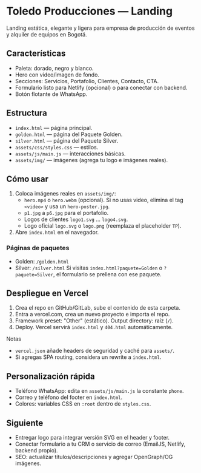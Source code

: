 # Toledo Producciones — Landing

Landing estática, elegante y ligera para empresa de producción de eventos y alquiler de equipos en Bogotá.

## Características
- Paleta: dorado, negro y blanco.
- Hero con video/imagen de fondo.
- Secciones: Servicios, Portafolio, Clientes, Contacto, CTA.
- Formulario listo para Netlify (opcional) o para conectar con backend.
- Botón flotante de WhatsApp.

## Estructura
- `index.html` — página principal.
- `golden.html` — página del Paquete Golden.
- `silver.html` — página del Paquete Silver.
- `assets/css/styles.css` — estilos.
- `assets/js/main.js` — interacciones básicas.
- `assets/img/` — imágenes (agrega tu logo e imágenes reales).

## Cómo usar
1. Coloca imágenes reales en `assets/img/`:
   - `hero.mp4` o `hero.webm` (opcional). Si no usas video, elimina el tag `<video>` y usa un `hero-poster.jpg`.
   - `p1.jpg` a `p6.jpg` para el portafolio.
   - Logos de clientes `logo1.svg` ... `logo4.svg`.
   - Logo oficial `logo.svg` o `logo.png` (reemplaza el placeholder `TP`).
2. Abre `index.html` en el navegador.

### Páginas de paquetes
- Golden: `/golden.html`
- Silver: `/silver.html`
Si visitas `index.html?paquete=Golden` o `?paquete=Silver`, el formulario se prellena con ese paquete.

## Despliegue en Vercel
1. Crea el repo en GitHub/GitLab, sube el contenido de esta carpeta.
2. Entra a vercel.com, crea un nuevo proyecto e importa el repo.
3. Framework preset: "Other" (estático). Output directory: raíz (`/`).
4. Deploy. Vercel servirá `index.html` y `404.html` automáticamente.

Notas
- `vercel.json` añade headers de seguridad y caché para `assets/`.
- Si agregas SPA routing, considera un rewrite a `index.html`.

## Personalización rápida
- Teléfono WhatsApp: edita en `assets/js/main.js` la constante `phone`.
- Correo y teléfono del footer en `index.html`.
- Colores: variables CSS en `:root` dentro de `styles.css`.

## Siguiente
- Entregar logo para integrar versión SVG en el header y footer.
- Conectar formulario a tu CRM o servicio de correo (EmailJS, Netlify, backend propio).
- SEO: actualizar títulos/descripciones y agregar OpenGraph/OG imágenes.
